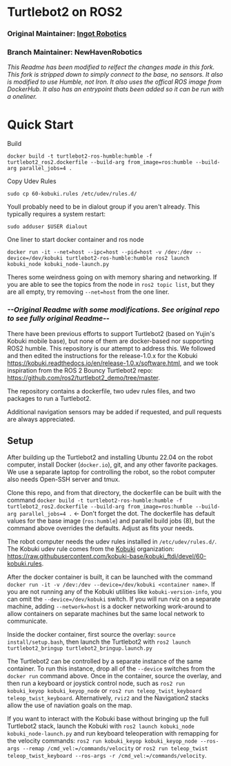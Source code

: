 # Turtlebot2 on ROS2

### Original Maintainer: [Ingot Robotics](https://ingotrobotics.com)
### Branch Maintainer: NewHavenRobotics

*This Readme has been modified to relfect the changes made in this fork. This fork is stripped down to simply connect to the base, no sensors. It also is modified to use Humble, not Iron. It also uses the offical ROS image from DockerHub. It also has an entrypoint thats been added so it can be run with a oneliner.*

# Quick Start

Build

    docker build -t turtlebot2-ros-humble:humble -f turtlebot2_ros2.dockerfile --build-arg from_image=ros:humble --build-arg parallel_jobs=4 .

Copy Udev Rules

    sudo cp 60-kobuki.rules /etc/udev/rules.d/ 

Youll probably need to be in dialout group if you aren't already. This typically requires a system restart:

    sudo adduser $USER dialout

One liner to start docker container and ros node 

    docker run -it --net=host --ipc=host --pid=host -v /dev:/dev --device=/dev/kobuki turtlebot2-ros-humble:humble ros2 launch kobuki_node kobuki_node-launch.py

Theres some weirdness going on with memory sharing and networking. If you are able to see the topics from the node in `ros2 topic list`, but they are all empty, try removing `--net=host` from the one liner. 


### *--Original Readme with some modifications. See original repo to see fully original Readme--*

There have been previous efforts to support Turtlebot2 (based on Yujin's Kobuki mobile base), but none of them are docker-based nor supporting ROS2 humble. This repository is our attempt to address this. We followed and then edited the instructions for the release-1.0.x for the Kobuki <https://kobuki.readthedocs.io/en/release-1.0.x/software.html>, and we took inspiration from the ROS 2 Bouncy Turtlebot2 repo: <https://github.com/ros2/turtlebot2_demo/tree/master>.

The repository contains a dockerfile, two udev rules files, and two packages to run a Turtlebot2.

Additional navigation sensors may be added if requested, and pull requests are always appreciated.


## Setup

After building up the Turtlebot2 and installing Ubuntu 22.04 on the robot computer, install Docker (`docker.io`), git, and any other favorite packages. We use a separate laptop for controlling the robot, so the robot computer also needs Open-SSH server and tmux.

Clone this repo, and from that directory, the dockerfile can be built with the command
`docker build -t turtlebot2-ros-humble:humble -f turtlebot2_ros2.dockerfile --build-arg from_image=ros:humble --build-arg parallel_jobs=4 .` <- Don't forget the dot.
The dockerfile has default values for the base image (`ros:humble`) and parallel build jobs (8), but the command above overrides the defaults. Adjust as fits your needs.

The robot computer needs the udev rules installed in `/etc/udev/rules.d/`. The Kobuki udev rule comes from the [Kobuki](https://github.com/kobuki-base) organization: <https://raw.githubusercontent.com/kobuki-base/kobuki_ftdi/devel/60-kobuki.rules>.

After the docker container is built, it can be launched with the command
`docker run -it -v /dev:/dev --device=/dev/kobuki <container name>`.
If you are not running any of the Kobuki utilities like `kobuki-version-info`, you can omit the `--device=/dev/kobuki` switch.
If you will run rviz on a separate machine, adding `--network=host` is a docker networking work-around to allow containers on separate machines but the same local network to communicate.

Inside the docker container, first source the overlay: `source install/setup.bash`, then launch the Turtlebot2 with `ros2 launch turtlebot2_bringup turtlebot2_bringup.launch.py`

The Turtlebot2 can be controlled by a separate instance of the same container. To run this instance, drop all of the `--device` switches from the `docker run` command above. Once in the container, source the overlay, and then run a keyboard or joystick control node, such as `ros2 run kobuki_keyop kobuki_keyop_node` or `ros2 run teleop_twist_keyboard teleop_twist_keyboard`. Alternatively, `rviz2` and the Navigation2 stacks allow the use of naviation goals on the map.

If you want to interact with the Kobuki base without bringing up the full Turtlebot2 stack, launch the Kobuki with `ros2 launch kobuki_node kobuki_node-launch.py` and run keyboard teleoperation with remapping for the velocity commands:
`ros2 run kobuki_keyop kobuki_keyop_node --ros-args --remap /cmd_vel:=/commands/velocity` or `ros2 run teleop_twist teleop_twist_keyboard --ros-args -r /cmd_vel:=/commands/velocity`.





